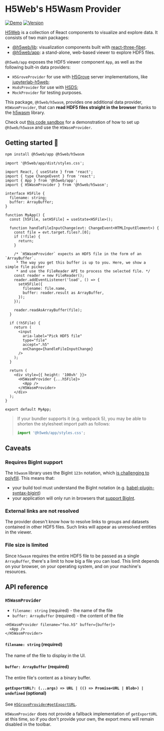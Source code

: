 # H5Web's H5Wasm Provider

[![Demo](https://img.shields.io/website?down_message=offline&label=demo&up_message=online&url=https%3A%2F%2Fh5web.panosc.eu%2Fh5wasm)](https://h5web.panosc.eu/h5wasm)
[![Version](https://img.shields.io/npm/v/@h5web/h5wasm)](https://www.npmjs.com/package/@h5web/h5wasm)

[H5Web](https://github.com/silx-kit/h5web) is a collection of React components
to visualize and explore data. It consists of two main packages:

- [@h5web/lib](https://www.npmjs.com/package/@h5web/lib): visualization
  components built with
  [react-three-fiber](https://github.com/react-spring/react-three-fiber).
- [@h5web/app](https://www.npmjs.com/package/@h5web/app): a stand-alone,
  web-based viewer to explore HDF5 files.

`@h5web/app` exposes the HDF5 viewer component `App`, as well as the following
built-in data providers:

- `H5GroveProvider` for use with [H5Grove](https://github.com/silx-kit/h5grove)
  server implementations, like
  [jupyterlab-h5web](https://github.com/silx-kit/jupyterlab-h5web);
- `HsdsProvider` for use with [HSDS](https://github.com/HDFGroup/hsds);
- `MockProvider` for testing purposes.

This package, `@h5web/h5wasm`, provides one additional data provider,
`H5WasmProvider`, that can **read HDF5 files straight in the browser** thanks to
the [h5wasm](https://github.com/usnistgov/h5wasm) library.

Check out [this code sandbox](https://codesandbox.io/s/h5web-h5wasm-77j67x) for
a demonstration of how to set up `@h5web/h5wasm` and use the `H5WasmProvider`.

## Getting started 🚀

```bash
npm install @h5web/app @h5web/h5wasm
```

```tsx
import '@h5web/app/dist/styles.css';

import React, { useState } from 'react';
import { type ChangeEvent } from 'react';
import { App } from '@h5web/app';
import { H5WasmProvider } from '@h5web/h5wasm';

interface H5File {
  filename: string;
  buffer: ArrayBuffer;
}

function MyApp() {
  const [h5File, setH5File] = useState<H5File>();

  function handleFileInputChange(evt: ChangeEvent<HTMLInputElement>) {
    const file = evt.target.files?.[0];
    if (!file) {
      return;
    }

    /* `H5WasmProvider` expects an HDF5 file in the form of an `ArrayBuffer`.
     * The way you get this buffer is up to you. Here, we show a simple file picker
     * and use the FileReader API to process the selected file. */
    const reader = new FileReader();
    reader.addEventListener('load', () => {
      setH5File({
        filename: file.name,
        buffer: reader.result as ArrayBuffer,
      });
    });

    reader.readAsArrayBuffer(file);
  }

  if (!h5File) {
    return (
      <input
        aria-label="Pick HDF5 file"
        type="file"
        accept=".h5"
        onChange={handleFileInputChange}
      />
    );
  }

  return (
    <div style={{ height: '100vh' }}>
      <H5WasmProvider {...h5File}>
        <App />
      </H5WasmProvider>
    </div>
  );
}

export default MyApp;
```

> If your bundler supports it (e.g. webpack 5), you may be able to shorten the
> stylesheet import path as follows:
>
> ```ts
> import '@h5web/app/styles.css';
> ```

## Caveats

### Requires BigInt support

The `h5wasm` library uses the BigInt `123n` notation, which
[is challenging to polyfill](https://javascript.info/bigint#polyfills). This
means that:

- your build tool must understand the BigInt notation (e.g.
  [babel-plugin-syntax-bigint](https://babeljs.io/docs/en/babel-plugin-syntax-bigint))
- your application will only run in browsers that
  [support BigInt](https://caniuse.com/bigint).

### External links are not resolved

The provider doesn't know how to resolve links to groups and datasets contained
in other HDF5 files. Such links will appear as unresolved entities in the
viewer.

### File size is limited

Since `h5wasm` requires the entire HDF5 file to be passed as a single
`ArrayBuffer`, there's a limit to how big a file you can load. This limit
depends on your browser, on your operating system, and on your machine's
resources.

## API reference

### `H5WasmProvider`

- `filename: string` (required) - the name of the file
- `buffer: ArrayBuffer` (required) - the content of the file

```tsx
<H5WasmProvider filename="foo.h5" buffer={buffer}>
  <App />
</H5WasmProvider>
```

#### `filename: string` (required)

The name of the file to display in the UI.

#### `buffer: ArrayBuffer` (required)

The entire file's content as a binary buffer.

#### `getExportURL?: (...args) => URL | (() => Promise<URL | Blob>) | undefined` (optional)

See
[`H5GroveProvider#getExportURL`](https://github.com/silx-kit/h5web/blob/main/packages/app/README.md#getexporturl-args--url----promiseurl--blob--undefined-optional).

`H5WasmProvider` does not provide a fallback implementation of `getExportURL` at
this time, so if you don't provide your own, the export menu will remain
disabled in the toolbar.
